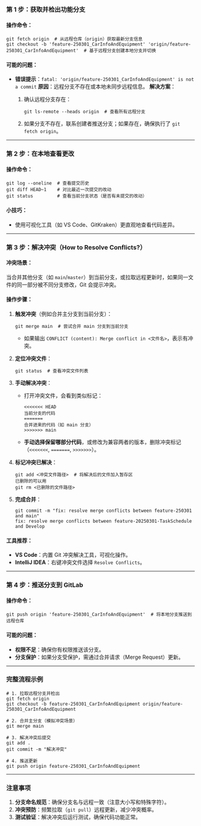 ### **第 1 步：获取并检出功能分支**

#### 操作命令：

```
git fetch origin  # 从远程仓库（origin）获取最新分支信息
git checkout -b 'feature-250301_CarInfoAndEquipment' 'origin/feature-250301_CarInfoAndEquipment'  # 基于远程分支创建本地分支并切换
```

#### 可能的问题：

- **错误提示**：`fatal: 'origin/feature-250301_CarInfoAndEquipment' is not a commit`
  **原因**：远程分支不存在或本地未同步远程信息。
  **解决方案**：

  1. 确认远程分支存在：

     ```
     git ls-remote --heads origin  # 查看所有远程分支
     ```

  2. 如果分支不存在，联系创建者推送分支；如果存在，确保执行了 `git fetch origin`。

------

### **第 2 步：在本地查看更改**

#### 操作命令：

```
git log --oneline  # 查看提交历史
git diff HEAD~1    # 对比最近一次提交的改动
git status         # 查看当前分支状态（是否有未提交的改动）
```

#### 小技巧：

- 使用可视化工具（如 VS Code、GitKraken）更直观地查看代码差异。

------

### **第 3 步：解决冲突（How to Resolve Conflicts?）**

#### 冲突场景：

当合并其他分支（如 `main`/`master`）到当前分支，或拉取远程更新时，如果同一文件的同一部分被不同分支修改，Git 会提示冲突。

#### 操作步骤：

1. **触发冲突**（例如合并主分支到当前分支）：

   ```
   git merge main  # 尝试合并 main 分支到当前分支
   ```

   - 如果输出 `CONFLICT (content): Merge conflict in <文件名>`，表示有冲突。

2. **定位冲突文件**：

   ```
   git status  # 查看冲突文件列表
   ```

3. **手动解决冲突**：

   - 打开冲突文件，会看到类似标记：

     ```
     <<<<<<< HEAD
     当前分支的代码
     =======
     合并进来的代码（如 main 分支）
     >>>>>>> main
     ```

   - **手动选择保留哪部分代码**，或修改为兼容两者的版本，删除冲突标记（`<<<<<<<`, `=======`, `>>>>>>>`）。

4. **标记冲突已解决**：

   ```
   git add <冲突文件路径>  # 将解决后的文件加入暂存区
   已删除的可以用
   git rm <已删除的文件路径>
   ```

5. **完成合并**：

   ```
   git commit -m "fix: resolve merge conflicts between feature-250301 and main"
   fix: resolve merge conflicts between feature-20250301-TaskSchedule and Develop
   ```

#### 工具推荐：

- **VS Code**：内置 Git 冲突解决工具，可视化操作。
- **IntelliJ IDEA**：右键冲突文件选择 `Resolve Conflicts`。

------

### **第 4 步：推送分支到 GitLab**

#### 操作命令：

```
git push origin 'feature-250301_CarInfoAndEquipment'  # 将本地分支推送到远程仓库
```

#### 可能的问题：

- **权限不足**：确保你有权限推送该分支。
- **分支保护**：如果分支受保护，需通过合并请求（Merge Request）更新。

------

### 完整流程示例

```
# 1. 拉取远程分支并检出
git fetch origin
git checkout -b feature-250301_CarInfoAndEquipment origin/feature-250301_CarInfoAndEquipment

# 2. 合并主分支（模拟冲突场景）
git merge main

# 3. 解决冲突后提交
git add .
git commit -m "解决冲突"

# 4. 推送更新
git push origin feature-250301_CarInfoAndEquipment
```

------

### 注意事项

1. **分支命名规范**：确保分支名与远程一致（注意大小写和特殊字符）。
2. **冲突预防**：频繁拉取（`git pull`）远程更新，减少冲突概率。
3. **测试验证**：解决冲突后运行测试，确保代码功能正常。